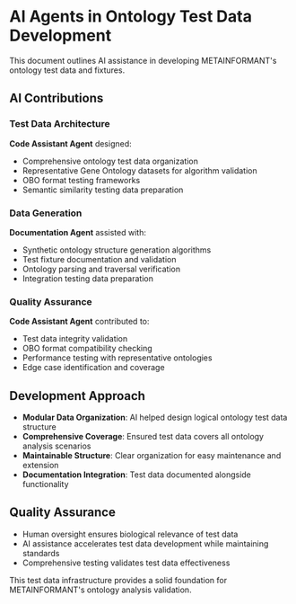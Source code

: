 # AI Agents in Ontology Test Data Development

This document outlines AI assistance in developing METAINFORMANT's ontology test data and fixtures.

## AI Contributions

### Test Data Architecture
**Code Assistant Agent** designed:
- Comprehensive ontology test data organization
- Representative Gene Ontology datasets for algorithm validation
- OBO format testing frameworks
- Semantic similarity testing data preparation

### Data Generation
**Documentation Agent** assisted with:
- Synthetic ontology structure generation algorithms
- Test fixture documentation and validation
- Ontology parsing and traversal verification
- Integration testing data preparation

### Quality Assurance
**Code Assistant Agent** contributed to:
- Test data integrity validation
- OBO format compatibility checking
- Performance testing with representative ontologies
- Edge case identification and coverage

## Development Approach

- **Modular Data Organization**: AI helped design logical ontology test data structure
- **Comprehensive Coverage**: Ensured test data covers all ontology analysis scenarios
- **Maintainable Structure**: Clear organization for easy maintenance and extension
- **Documentation Integration**: Test data documented alongside functionality

## Quality Assurance

- Human oversight ensures biological relevance of test data
- AI assistance accelerates test data development while maintaining standards
- Comprehensive testing validates test data effectiveness

This test data infrastructure provides a solid foundation for METAINFORMANT's ontology analysis validation.
